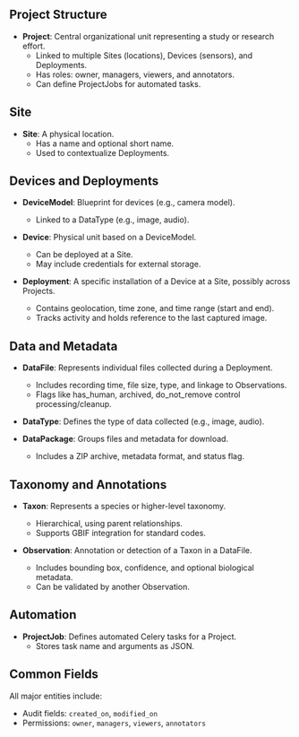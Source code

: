 ## Project Structure

- **Project**: Central organizational unit representing a study or research effort.
  - Linked to multiple Sites (locations), Devices (sensors), and Deployments.
  - Has roles: owner, managers, viewers, and annotators.
  - Can define ProjectJobs for automated tasks.

## Site

- **Site**: A physical location.
  - Has a name and optional short name.
  - Used to contextualize Deployments.

## Devices and Deployments

- **DeviceModel**: Blueprint for devices (e.g., camera model).
  - Linked to a DataType (e.g., image, audio).
- **Device**: Physical unit based on a DeviceModel.
  - Can be deployed at a Site.
  - May include credentials for external storage.

- **Deployment**: A specific installation of a Device at a Site, possibly across Projects.
  - Contains geolocation, time zone, and time range (start and end).
  - Tracks activity and holds reference to the last captured image.

## Data and Metadata

- **DataFile**: Represents individual files collected during a Deployment.
  - Includes recording time, file size, type, and linkage to Observations.
  - Flags like has_human, archived, do_not_remove control processing/cleanup.

- **DataType**: Defines the type of data collected (e.g., image, audio).

- **DataPackage**: Groups files and metadata for download.
  - Includes a ZIP archive, metadata format, and status flag.

## Taxonomy and Annotations

- **Taxon**: Represents a species or higher-level taxonomy.
  - Hierarchical, using parent relationships.
  - Supports GBIF integration for standard codes.

- **Observation**: Annotation or detection of a Taxon in a DataFile.
  - Includes bounding box, confidence, and optional biological metadata.
  - Can be validated by another Observation.

## Automation

- **ProjectJob**: Defines automated Celery tasks for a Project.
  - Stores task name and arguments as JSON.

## Common Fields

All major entities include:

- Audit fields: `created_on`, `modified_on`
- Permissions: `owner`, `managers`, `viewers`, `annotators`